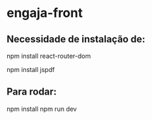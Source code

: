 # engaja-front

## Necessidade de instalação de: 
npm install react-router-dom

npm install jspdf

## Para rodar: 
npm install
npm run dev
